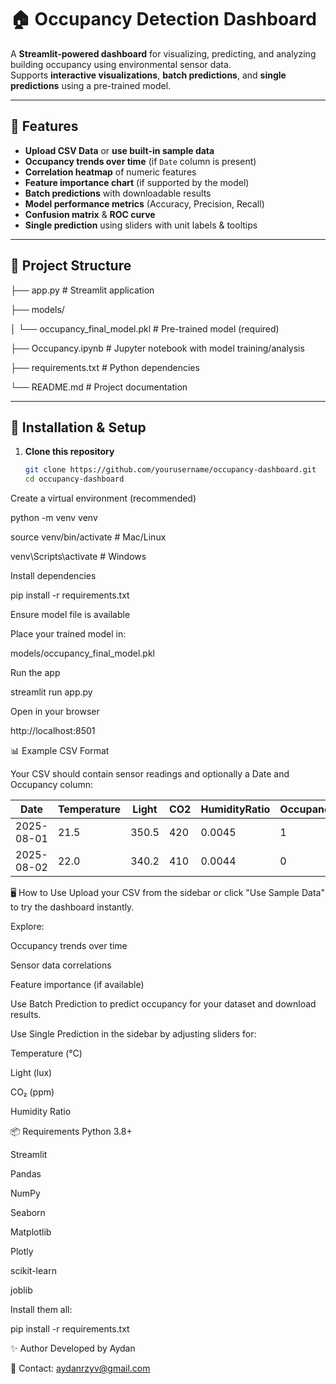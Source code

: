 # 🏠 Occupancy Detection Dashboard

A **Streamlit-powered dashboard** for visualizing, predicting, and analyzing building occupancy using environmental sensor data.  
Supports **interactive visualizations**, **batch predictions**, and **single predictions** using a pre-trained model.

---

## 📌 Features

- **Upload CSV Data** or **use built-in sample data**  
- **Occupancy trends over time** (if `Date` column is present)  
- **Correlation heatmap** of numeric features  
- **Feature importance chart** (if supported by the model)  
- **Batch predictions** with downloadable results  
- **Model performance metrics** (Accuracy, Precision, Recall)  
- **Confusion matrix** & **ROC curve**  
- **Single prediction** using sliders with unit labels & tooltips  

---

## 📂 Project Structure


├── app.py # Streamlit application

├── models/

│ └── occupancy_final_model.pkl # Pre-trained model (required)

├── Occupancy.ipynb # Jupyter notebook with model training/analysis

├── requirements.txt # Python dependencies

└── README.md # Project documentation

---

## 🚀 Installation & Setup

1. **Clone this repository**
   ```bash
   git clone https://github.com/yourusername/occupancy-dashboard.git
   cd occupancy-dashboard
Create a virtual environment (recommended)


python -m venv venv

source venv/bin/activate   # Mac/Linux

venv\Scripts\activate      # Windows

Install dependencies


pip install -r requirements.txt

Ensure model file is available

Place your trained model in:

models/occupancy_final_model.pkl

Run the app


streamlit run app.py

Open in your browser

http://localhost:8501

📊 Example CSV Format

Your CSV should contain sensor readings and optionally a Date and Occupancy column:

| Date       | Temperature | Light  | CO2   | HumidityRatio | Occupancy |
|------------|-------------|--------|-------|---------------|-----------|
| 2025-08-01 | 21.5        | 350.5  | 420   | 0.0045        | 1         |
| 2025-08-02 | 22.0        | 340.2  | 410   | 0.0044        | 0         |

🖥 How to Use
Upload your CSV from the sidebar or click "Use Sample Data" to try the dashboard instantly.

Explore:

Occupancy trends over time

Sensor data correlations

Feature importance (if available)

Use Batch Prediction to predict occupancy for your dataset and download results.

Use Single Prediction in the sidebar by adjusting sliders for:

Temperature (°C)

Light (lux)

CO₂ (ppm)

Humidity Ratio

📦 Requirements
Python 3.8+

Streamlit

Pandas

NumPy

Seaborn

Matplotlib

Plotly

scikit-learn

joblib

Install them all:

pip install -r requirements.txt


✨ Author
Developed by Aydan

📧 Contact: aydanrzyv@gmail.com





